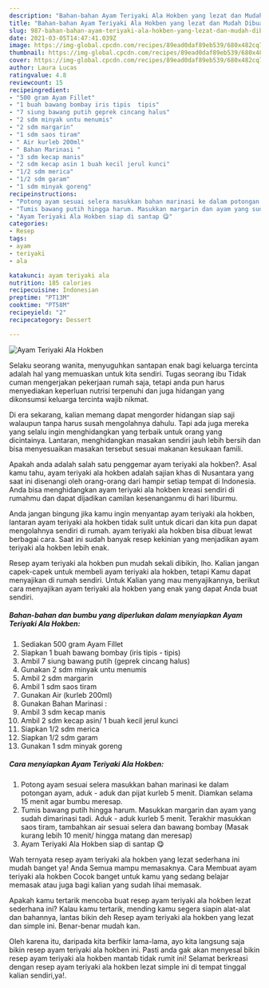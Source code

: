 ```yaml
---
description: "Bahan-bahan Ayam Teriyaki Ala Hokben yang lezat dan Mudah Dibuat"
title: "Bahan-bahan Ayam Teriyaki Ala Hokben yang lezat dan Mudah Dibuat"
slug: 987-bahan-bahan-ayam-teriyaki-ala-hokben-yang-lezat-dan-mudah-dibuat
date: 2021-03-05T14:47:41.039Z
image: https://img-global.cpcdn.com/recipes/89ead0daf89eb539/680x482cq70/ayam-teriyaki-ala-hokben-foto-resep-utama.jpg
thumbnail: https://img-global.cpcdn.com/recipes/89ead0daf89eb539/680x482cq70/ayam-teriyaki-ala-hokben-foto-resep-utama.jpg
cover: https://img-global.cpcdn.com/recipes/89ead0daf89eb539/680x482cq70/ayam-teriyaki-ala-hokben-foto-resep-utama.jpg
author: Laura Lucas
ratingvalue: 4.8
reviewcount: 15
recipeingredient:
- "500 gram Ayam Fillet"
- "1 buah bawang bombay iris tipis  tipis"
- "7 siung bawang putih geprek cincang halus"
- "2 sdm minyak untu menumis"
- "2 sdm margarin"
- "1 sdm saos tiram"
- " Air kurleb 200ml"
- " Bahan Marinasi "
- "3 sdm kecap manis"
- "2 sdm kecap asin 1 buah kecil jerul kunci"
- "1/2 sdm merica"
- "1/2 sdm garam"
- "1 sdm minyak goreng"
recipeinstructions:
- "Potong ayam sesuai selera masukkan bahan marinasi ke dalam potongan ayam, aduk - aduk dan pijat kurleb 5 menit. Diamkan selama 15 menit agar bumbu meresap."
- "Tumis bawang putih hingga harum. Masukkan margarin dan ayam yang sudah dimarinasi tadi. Aduk - aduk kurleb 5 menit. Terakhir masukkan saos tiram, tambahkan air sesuai selera dan bawang bombay (Masak kurang lebih 10 menit/ hingga matang dan meresap)"
- "Ayam Teriyaki Ala Hokben siap di santap 😋"
categories:
- Resep
tags:
- ayam
- teriyaki
- ala

katakunci: ayam teriyaki ala 
nutrition: 185 calories
recipecuisine: Indonesian
preptime: "PT13M"
cooktime: "PT58M"
recipeyield: "2"
recipecategory: Dessert

---
```



![Ayam Teriyaki Ala Hokben](https://img-global.cpcdn.com/recipes/89ead0daf89eb539/680x482cq70/ayam-teriyaki-ala-hokben-foto-resep-utama.jpg)

Selaku seorang wanita, menyuguhkan santapan enak bagi keluarga tercinta adalah hal yang memuaskan untuk kita sendiri. Tugas seorang ibu Tidak cuman mengerjakan pekerjaan rumah saja, tetapi anda pun harus menyediakan keperluan nutrisi terpenuhi dan juga hidangan yang dikonsumsi keluarga tercinta wajib nikmat.

Di era  sekarang, kalian memang dapat mengorder hidangan siap saji walaupun tanpa harus susah mengolahnya dahulu. Tapi ada juga mereka yang selalu ingin menghidangkan yang terbaik untuk orang yang dicintainya. Lantaran, menghidangkan masakan sendiri jauh lebih bersih dan bisa menyesuaikan masakan tersebut sesuai makanan kesukaan famili. 



Apakah anda adalah salah satu penggemar ayam teriyaki ala hokben?. Asal kamu tahu, ayam teriyaki ala hokben adalah sajian khas di Nusantara yang saat ini disenangi oleh orang-orang dari hampir setiap tempat di Indonesia. Anda bisa menghidangkan ayam teriyaki ala hokben kreasi sendiri di rumahmu dan dapat dijadikan camilan kesenanganmu di hari liburmu.

Anda jangan bingung jika kamu ingin menyantap ayam teriyaki ala hokben, lantaran ayam teriyaki ala hokben tidak sulit untuk dicari dan kita pun dapat mengolahnya sendiri di rumah. ayam teriyaki ala hokben bisa dibuat lewat berbagai cara. Saat ini sudah banyak resep kekinian yang menjadikan ayam teriyaki ala hokben lebih enak.

Resep ayam teriyaki ala hokben pun mudah sekali dibikin, lho. Kalian jangan capek-capek untuk membeli ayam teriyaki ala hokben, tetapi Kamu dapat menyajikan di rumah sendiri. Untuk Kalian yang mau menyajikannya, berikut cara menyajikan ayam teriyaki ala hokben yang enak yang dapat Anda buat sendiri.

<!--inarticleads1-->

##### Bahan-bahan dan bumbu yang diperlukan dalam menyiapkan Ayam Teriyaki Ala Hokben:

1. Sediakan 500 gram Ayam Fillet
1. Siapkan 1 buah bawang bombay (iris tipis - tipis)
1. Ambil 7 siung bawang putih (geprek cincang halus)
1. Gunakan 2 sdm minyak untu menumis
1. Ambil 2 sdm margarin
1. Ambil 1 sdm saos tiram
1. Gunakan  Air (kurleb 200ml)
1. Gunakan  Bahan Marinasi :
1. Ambil 3 sdm kecap manis
1. Ambil 2 sdm kecap asin/ 1 buah kecil jerul kunci
1. Siapkan 1/2 sdm merica
1. Siapkan 1/2 sdm garam
1. Gunakan 1 sdm minyak goreng




<!--inarticleads2-->

##### Cara menyiapkan Ayam Teriyaki Ala Hokben:

1. Potong ayam sesuai selera masukkan bahan marinasi ke dalam potongan ayam, aduk - aduk dan pijat kurleb 5 menit. Diamkan selama 15 menit agar bumbu meresap.
1. Tumis bawang putih hingga harum. Masukkan margarin dan ayam yang sudah dimarinasi tadi. Aduk - aduk kurleb 5 menit. Terakhir masukkan saos tiram, tambahkan air sesuai selera dan bawang bombay (Masak kurang lebih 10 menit/ hingga matang dan meresap)
1. Ayam Teriyaki Ala Hokben siap di santap 😋




Wah ternyata resep ayam teriyaki ala hokben yang lezat sederhana ini mudah banget ya! Anda Semua mampu memasaknya. Cara Membuat ayam teriyaki ala hokben Cocok banget untuk kamu yang sedang belajar memasak atau juga bagi kalian yang sudah lihai memasak.

Apakah kamu tertarik mencoba buat resep ayam teriyaki ala hokben lezat sederhana ini? Kalau kamu tertarik, mending kamu segera siapin alat-alat dan bahannya, lantas bikin deh Resep ayam teriyaki ala hokben yang lezat dan simple ini. Benar-benar mudah kan. 

Oleh karena itu, daripada kita berfikir lama-lama, ayo kita langsung saja bikin resep ayam teriyaki ala hokben ini. Pasti anda gak akan menyesal bikin resep ayam teriyaki ala hokben mantab tidak rumit ini! Selamat berkreasi dengan resep ayam teriyaki ala hokben lezat simple ini di tempat tinggal kalian sendiri,ya!.

